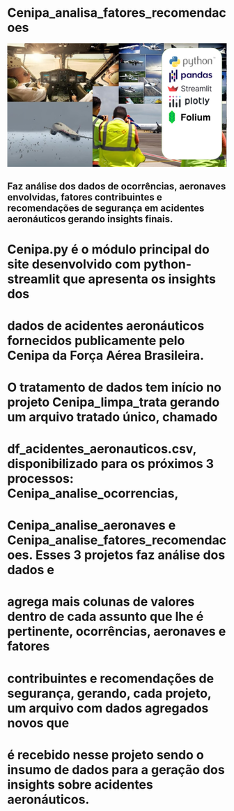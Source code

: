 # Cenipa_analisa_fatores_recomendacoes
![Imagem de Aviao](https://github.com/jairobernardesjunior/Cenipa_dash_analitico/blob/main/aviao5_b.jpg)
 
## Faz análise dos dados de ocorrências, aeronaves envolvidas, fatores contribuintes e recomendações de segurança em acidentes aeronáuticos gerando insights finais.

# Cenipa.py é o módulo principal do site desenvolvido com python-streamlit que apresenta os insights dos
# dados de acidentes aeronáuticos fornecidos publicamente pelo Cenipa da Força Aérea Brasileira.
# O tratamento de dados tem início no projeto Cenipa_limpa_trata gerando um arquivo tratado único, chamado
# df_acidentes_aeronauticos.csv, disponibilizado para os próximos 3 processos: Cenipa_analise_ocorrencias,
# Cenipa_analise_aeronaves e Cenipa_analise_fatores_recomendacoes. Esses 3 projetos faz análise dos dados e
# agrega mais colunas de valores dentro de cada assunto que lhe é pertinente, ocorrências, aeronaves e fatores
# contribuintes e recomendações de segurança, gerando, cada projeto, um arquivo com dados agregados novos que
# é recebido nesse projeto sendo o insumo de dados para a geração dos insights sobre acidentes aeronáuticos.
